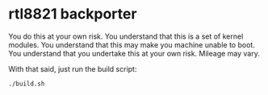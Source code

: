 rtl8821 backporter
==================

You do this at your own risk. You understand that this is a set of kernel modules.
You understand that this may make you machine unable to boot. You understand that
you undertake this at your own risk. Mileage may vary.

With that said, just run the build script:

    ./build.sh


